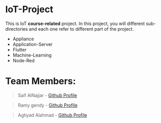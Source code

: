 # IoT-Project

This is IoT **course-related** project.
In this project, you will different sub-directories and each one refer to different part of the project.
- Appliance
- Application-Server
- Flutter
- Machine-Learning
- Node-Red

# Team Members:

> Saif AlNajjar - [Github Profile](https://github.com/sete39)

>  Ramy gendy - [Github Profile](https://github.com/Ramy-Gendy)

> Aghyad Alahmad - [Github Profile](https://github.com/aghyad97)